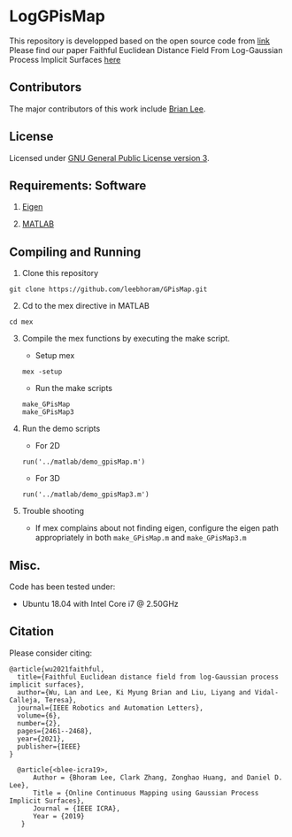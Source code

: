 # LogGPisMap 

This repository is developped based on the open source code from [link](https://github.com/leebhoram/GPisMap)
Please find our paper Faithful Euclidean Distance Field From Log-Gaussian Process Implicit Surfaces [here](https://arxiv.org/abs/2010.11487)

## Contributors

The major contributors of this work include [Brian Lee](https://github.com/lkm1321).


## License

Licensed under [GNU General Public License version 3](https://www.gnu.org/licenses/gpl-3.0.html).

## Requirements: Software

1. [Eigen](http://eigen.tuxfamily.org/)

2. [MATLAB](https://www.mathworks.com/products/matlab.html)

## Compiling and Running

1. Clone this repository
```
git clone https://github.com/leebhoram/GPisMap.git
```

2. Cd to the mex directive in MATLAB
```
cd mex
```

3. Compile the mex functions by executing the make script.
    * Setup mex 
    ```
    mex -setup
    ```
    * Run the make scripts
    ```
    make_GPisMap
    make_GPisMap3
    ```

4. Run the demo scripts

    * For 2D 
    ```
    run('../matlab/demo_gpisMap.m')
    ```
    * For 3D 
    ```
    run('../matlab/demo_gpisMap3.m')
    ```

5. Trouble shooting
    * If mex complains about not finding eigen, configure the eigen path appropriately
        in both `make_GPisMap.m` and `make_GPisMap3.m`

## Misc.

Code has been tested under:

- Ubuntu 18.04 with Intel Core i7 @ 2.50GHz

## Citation
 
Please consider citing:

```
@article{wu2021faithful,
  title={Faithful Euclidean distance field from log-Gaussian process implicit surfaces},
  author={Wu, Lan and Lee, Ki Myung Brian and Liu, Liyang and Vidal-Calleja, Teresa},
  journal={IEEE Robotics and Automation Letters},
  volume={6},
  number={2},
  pages={2461--2468},
  year={2021},
  publisher={IEEE}
}
```

```
  @article{<blee-icra19>,
      Author = {Bhoram Lee, Clark Zhang, Zonghao Huang, and Daniel D. Lee},
      Title = {Online Continuous Mapping using Gaussian Process Implicit Surfaces},
      Journal = {IEEE ICRA},
      Year = {2019}
   }    
```
